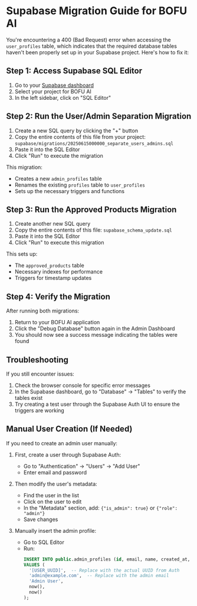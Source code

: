 # Supabase Migration Guide for BOFU AI

You're encountering a 400 (Bad Request) error when accessing the `user_profiles` table, which indicates that the required database tables haven't been properly set up in your Supabase project. Here's how to fix it:

## Step 1: Access Supabase SQL Editor

1. Go to your [Supabase dashboard](https://app.supabase.com/)
2. Select your project for BOFU AI
3. In the left sidebar, click on "SQL Editor"

## Step 2: Run the User/Admin Separation Migration

1. Create a new SQL query by clicking the "+" button
2. Copy the entire contents of this file from your project:
   `supabase/migrations/20250615000000_separate_users_admins.sql`
3. Paste it into the SQL Editor
4. Click "Run" to execute the migration

This migration:
- Creates a new `admin_profiles` table
- Renames the existing `profiles` table to `user_profiles`
- Sets up the necessary triggers and functions

## Step 3: Run the Approved Products Migration

1. Create another new SQL query
2. Copy the entire contents of this file:
   `supabase_schema_update.sql`
3. Paste it into the SQL Editor
4. Click "Run" to execute this migration

This sets up:
- The `approved_products` table
- Necessary indexes for performance
- Triggers for timestamp updates

## Step 4: Verify the Migration

After running both migrations:

1. Return to your BOFU AI application
2. Click the "Debug Database" button again in the Admin Dashboard
3. You should now see a success message indicating the tables were found

## Troubleshooting

If you still encounter issues:

1. Check the browser console for specific error messages
2. In the Supabase dashboard, go to "Database" → "Tables" to verify the tables exist
3. Try creating a test user through the Supabase Auth UI to ensure the triggers are working

## Manual User Creation (If Needed)

If you need to create an admin user manually:

1. First, create a user through Supabase Auth:
   - Go to "Authentication" → "Users" → "Add User"
   - Enter email and password
   
2. Then modify the user's metadata:
   - Find the user in the list
   - Click on the user to edit
   - In the "Metadata" section, add: `{"is_admin": true}` or `{"role": "admin"}`
   - Save changes

3. Manually insert the admin profile:
   - Go to SQL Editor
   - Run:
     ```sql
     INSERT INTO public.admin_profiles (id, email, name, created_at, updated_at)
     VALUES (
       '[USER_UUID]',  -- Replace with the actual UUID from Auth
       'admin@example.com',  -- Replace with the admin email
       'Admin User',
       now(),
       now()
     );
     ``` 